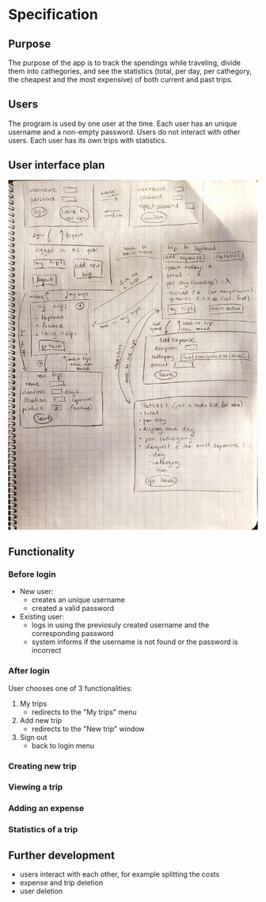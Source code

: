 # Specification

## Purpose
The purpose of the app is to track the spendings while traveling, divide them into cathegories, and see the statistics (total, per day, per cathegory, the cheapest and the most expensive) of both current and past trips. 

## Users
The program is used by one user at the time. Each user has an unique username and a non-empty password. Users do not interact with other users. Each user has its own trips with statistics. 

## User interface plan
<img src="UI-plan.jpg"> 

## Functionality

### Before login
- New user:
    - creates an unique username
    - created a valid password
- Existing user:
    - logs in using the previosuly created username and the corresponding password
    - system informs if the username is not found or the password is incorrect

### After login
User chooses one of 3 functionalities:
1. My trips
    - redirects to the "My trips" menu 
3. Add new trip
    - redirects to the "New trip" window
5. Sign out
    - back to login menu 

### Creating new trip

### Viewing a trip

### Adding an expense

### Statistics of a trip

## Further development
- users interact with each other, for example splitting the costs 
- expense and trip deletion
- user deletion
